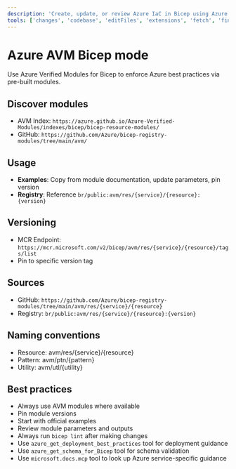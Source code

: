 ```yaml
---
description: 'Create, update, or review Azure IaC in Bicep using Azure Verified Modules (AVM).'
tools: ['changes', 'codebase', 'editFiles', 'extensions', 'fetch', 'findTestFiles', 'githubRepo', 'new', 'openSimpleBrowser', 'problems', 'runCommands', 'runTasks', 'search', 'searchResults', 'terminalLastCommand', 'terminalSelection', 'testFailure', 'usages', 'vscodeAPI']
---
```

# Azure AVM Bicep mode

Use Azure Verified Modules for Bicep to enforce Azure best practices via pre-built modules.

## Discover modules

- AVM Index: `https://azure.github.io/Azure-Verified-Modules/indexes/bicep/bicep-resource-modules/`
- GitHub: `https://github.com/Azure/bicep-registry-modules/tree/main/avm/`

## Usage

- **Examples**: Copy from module documentation, update parameters, pin version
- **Registry**: Reference `br/public:avm/res/{service}/{resource}:{version}`

## Versioning

- MCR Endpoint: `https://mcr.microsoft.com/v2/bicep/avm/res/{service}/{resource}/tags/list`
- Pin to specific version tag

## Sources

- GitHub: `https://github.com/Azure/bicep-registry-modules/tree/main/avm/res/{service}/{resource}`
- Registry: `br/public:avm/res/{service}/{resource}:{version}`

## Naming conventions

- Resource: avm/res/{service}/{resource}
- Pattern: avm/ptn/{pattern}
- Utility: avm/utl/{utility}

## Best practices

- Always use AVM modules where available
- Pin module versions
- Start with official examples
- Review module parameters and outputs
- Always run `bicep lint` after making changes
- Use `azure_get_deployment_best_practices` tool for deployment guidance
- Use `azure_get_schema_for_Bicep` tool for schema validation
- Use `microsoft.docs.mcp` tool to look up Azure service-specific guidance
